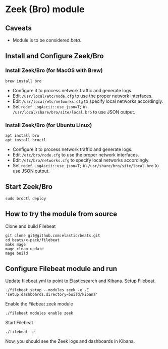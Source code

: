 # Zeek (Bro) module

## Caveats

* Module is to be considered _beta_.

## Install and Configure Zeek/Bro

### Install Zeek/Bro (for MacOS with Brew)

```
brew install bro
```

* Configure it to process network traffic and generate logs. 
* Edit `/usr/local/etc/node.cfg` to use the proper network interfaces. 
* Edit `/usr/local/etc/networks.cfg` to specify local networks accordingly.
* Set `redef LogAscii::use_json=T;` in `/usr/local/share/bro/site/local.bro` to use JSON output. 

### Install Zeek/Bro (for Ubuntu Linux)

```
apt install bro
apt install broctl
```

* Configure it to process network traffic and generate logs. 
* Edit `/etc/bro/node.cfg` to use the proper network interfaces. 
* Edit `/etc/bro/networks.cfg` to specify local networks accordingly.
* Set `redef LogAscii::use_json=T;` in `/usr/share/bro/site/local.bro` to use JSON output. 

## Start Zeek/Bro

```
sudo broctl deploy
```

## How to try the module from source

Clone and build Filebeat

```
git clone git@github.com:elastic/beats.git
cd beats/x-pack/filebeat
make mage
mage clean update
mage build
```

## Configure Filebeat module and run

Update filebeat.yml to point to Elasticsearch and Kibana. Setup Filebeat.

```
./filebeat setup --modules zeek -e -E 'setup.dashboards.directory=build/kibana'
```

Enable the Filebeat zeek module

```
./filebeat modules enable zeek
```

Start Filebeat

```
./filebeat -e
```

Now, you should see the Zeek logs and dashboards in Kibana.
